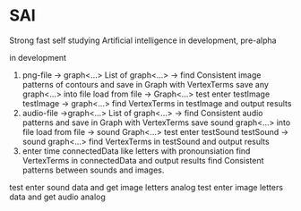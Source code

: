 # SAI
Strong fast self studying Artificial intelligence
in development, pre-alpha

in development
1) png-file -> graph<...>
List of graph<...> -> find Consistent image patterns of contours and save in Graph with VertexTerms 
save any graph<...> into file
load from file -> Graph<...>
test
enter testImage
testImage -> graph<...>
find VertexTerms in testImage and output results
2) audio-file ->graph<...>
List of graph<...> -> find Consistent audio patterns and save in Graph with VertexTerms 
save sound graph<...> into file
load from file -> sound Graph<...>
test
enter testSound
testSound -> sound graph<...>
find VertexTerms in testSound and output results
3) enter time connectedData like letters with pronounsiation
find VertexTerms in connectedData and output results
find Consistent patterns between sounds and images.

test enter sound data and get image letters analog
test enter image letters data and get audio analog
